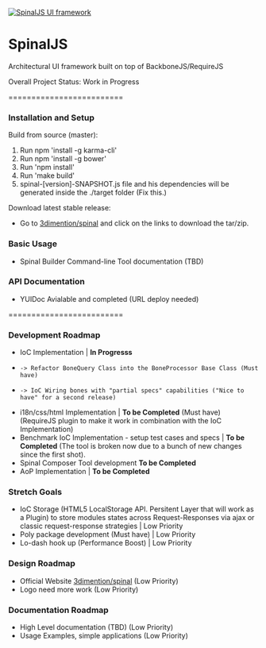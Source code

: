  [![SpinalJS UI framework](http://3dimention.github.io/spinal/images/logo.png)](http://3dimention.github.io/spinal)

# SpinalJS

Architectural UI framework built on top of BackboneJS/RequireJS

Overall Project Status: Work in Progress

=========================

### Installation and Setup

Build from source (master):

1. Run npm 'install -g karma-cli'
2. Run npm 'install -g bower'
1. Run 'npm install'
2. Run 'make build'
3. spinal-[version]-SNAPSHOT.js file and his dependencies will be generated inside the ./target folder (Fix this.)

Download latest stable release:

* Go to [3dimention/spinal](http://3dimention.github.io/spinal) and click on the links to download the tar/zip.

### Basic Usage

* Spinal Builder Command-line Tool documentation (TBD)

### API Documentation

* YUIDoc Avialable and completed (URL deploy needed)

=========================

### Development Roadmap

* IoC Implementation | <b>In Progresss</b>
*     -> Refactor BoneQuery Class into the BoneProcessor Base Class (Must have)
*     -> IoC Wiring bones with "partial specs" capabilities ("Nice to have" for a second release)
* i18n/css/html Implementation | <b>To be Completed</b> (Must have)
  (RequireJS plugin to make it work in combination with the IoC Implementation)
* Benchmark IoC Implementation - setup test cases and specs | <b>To be Completed</b>
  (The tool is broken now due to a bunch of new changes since the first shot).
* Spinal Composer Tool development <b>To be Completed</b>
* AoP Implementation | <b>To be Completed</b>

### Stretch Goals

* IoC Storage (HTML5 LocalStorage API. Persitent Layer that will work as a Plugin) to store modules states
  across Request-Responses via ajax or classic request-response strategies | Low Priority
* Poly package development (Must have) | Low Priority
* Lo-dash hook up (Performance Boost) | Low Priority

### Design Roadmap

* Official Website [3dimention/spinal](http://3dimention.github.io/spinal) (Low Priority)
* Logo need more work (Low Priority)

### Documentation Roadmap

* High Level documentation (TBD) (Low Priority)
* Usage Examples, simple applications (Low Priority)

